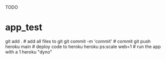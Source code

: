 TODO

# app_test

git add . # add all files to git
git commit -m 'commit' # commit
git push heroku main # deploy code to heroku
heroku ps:scale web=1  # run the app with a 1 heroku "dyno"
